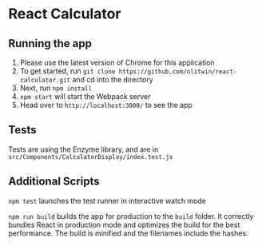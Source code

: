 # React Calculator

## Running the app

1. Please use the latest version of Chrome for this application
2. To get started, run `git clone https://github.com/nlitwin/react-calculator.git` and cd into the directory
3. Next, run `npm install`
4. `npm start` will start the Webpack server
5. Head over to `http://localhost:3000/` to see the app

## Tests
Tests are using the Enzyme library, and are in `src/Components/CalculatorDisplay/index.test.js`

## Additional Scripts

`npm test` launches the test runner in interactive watch mode

`npm run build` builds the app for production to the `build` folder. It correctly bundles React in production mode and optimizes the build for the best performance. The build is minified and the filenames include the hashes.
